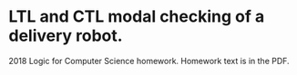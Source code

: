 # LTL and CTL modal checking of a delivery robot. 
2018 Logic for Computer Science homework. Homework text is in the PDF.

